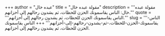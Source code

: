 +++
author = "عبده خال"
title = "مقولة عبده خال"
description = '''مقولة عبده خال: الناس يقاسمونك الحزن للحظات، ثم يشدون رحالهم إلى أحزانهم.'''
quote = '''الناس يقاسمونك الحزن للحظات، ثم يشدون رحالهم إلى أحزانهم.'''
slug = '''الناس-يقاسمونك-الحزن-للحظات،-ثم-يشدون-رحالهم-إلى-أحزانهم'''
+++
الناس يقاسمونك الحزن للحظات، ثم يشدون رحالهم إلى أحزانهم.

